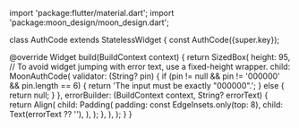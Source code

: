 import 'package:flutter/material.dart';
import 'package:moon_design/moon_design.dart';

class AuthCode extends StatelessWidget {
  const AuthCode({super.key});

  @override
  Widget build(BuildContext context) {
    return SizedBox(
      height: 95, // To avoid widget jumping with error text, use a fixed-height wrapper.
      child: MoonAuthCode(
        validator: (String? pin) {
          if (pin != null && pin != '000000' && pin.length == 6) {
            return 'The input must be exactly "000000".';
          } else {
            return null;
          }
        },
        errorBuilder: (BuildContext context, String? errorText) {
          return Align(
            child: Padding(
              padding: const EdgeInsets.only(top: 8),
              child: Text(errorText ?? ''),
            ),
          );
        },
      ),
    );
  }
}